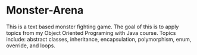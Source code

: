 # Monster-Arena
This is a text based monster fighting game. The goal of this is to apply topics from my Object Oriented Programing with Java course. Topics include: abstract classes, inheritance, encapsulation, polymorphism, enum, override, and loops.
